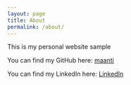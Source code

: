 ```yaml
---
layout: page
title: About
permalink: /about/
---
```


This is my personal website sample

You can find my GitHub here:
[maanti][github]

You can find my LinkedIn here:
[LinkedIn][linkedin]


[github]: https://github.com/
[linkedin]: https://www.linkedin.com/in/matvey-antipov/
